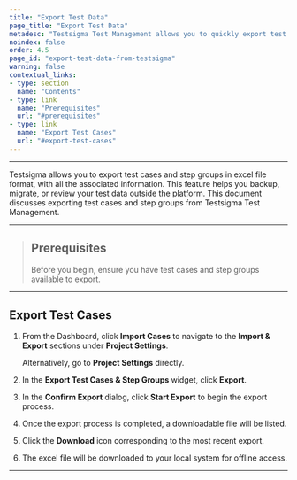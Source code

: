 ```yaml
---
title: "Export Test Data"
page_title: "Export Test Data"
metadesc: "Testsigma Test Management allows you to quickly export test cases/step groups in excel format. This feature streamlines quick migration of test cases/step groups"
noindex: false
order: 4.5
page_id: "export-test-data-from-testsigma"
warning: false
contextual_links:
- type: section
  name: "Contents"
- type: link
  name: "Prerequisites"
  url: "#prerequisites"
- type: link
  name: "Export Test Cases"
  url: "#export-test-cases"
---
```


---

Testsigma allows you to export test cases and step groups in excel file format, with all the associated information. This feature helps you backup, migrate, or review your test data outside the platform. This document discusses exporting test cases and step groups from Testsigma Test Management.

---

> ## **Prerequisites**
> 
> Before you begin, ensure you have test cases and step groups available to export.

---


## **Export Test Cases**

1. From the Dashboard, click **Import Cases** to navigate to the **Import & Export** sections under **Project Settings**.

   Alternatively, go to **Project Settings** directly.

2. In the **Export Test Cases & Step Groups** widget, click **Export**.

3. In the **Confirm Export** dialog, click **Start Export** to begin the export process.

4. Once the export process is completed, a downloadable file will be listed.

5. Click the **Download** icon corresponding to the most recent export.

6. The excel file will be downloaded to your local system for offline access.

---